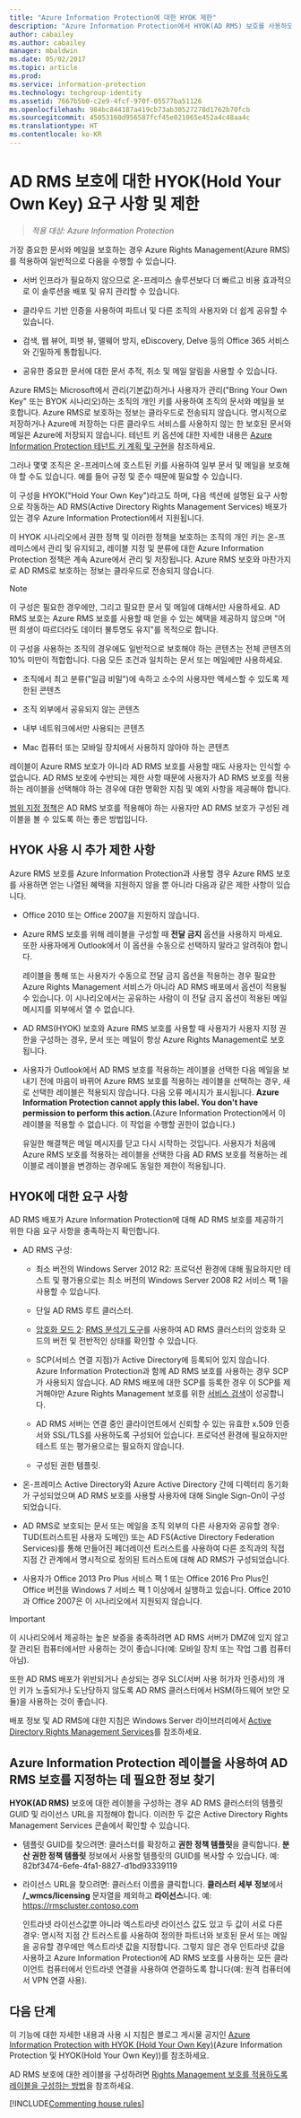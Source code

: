 ```yaml
---
title: "Azure Information Protection에 대한 HYOK 제한"
description: "Azure Information Protection에서 HYOK(AD RMS) 보호를 사용하도록 선택한 경우 제한 사항, 필수 구성 요소 및 권장 사항을 파악합니다."
author: cabailey
ms.author: cabailey
manager: mbaldwin
ms.date: 05/02/2017
ms.topic: article
ms.prod: 
ms.service: information-protection
ms.technology: techgroup-identity
ms.assetid: 7667b5b0-c2e9-4fcf-970f-05577ba51126
ms.openlocfilehash: 984bc844187a419cb73ab30527278d1762b70fcb
ms.sourcegitcommit: 45053160d956587fcf45e021065e452a4c48aa4c
ms.translationtype: HT
ms.contentlocale: ko-KR
---
```

# <a name="hold-your-own-key-hyok-requirements-and-restrictions-for-ad-rms-protection"></a>AD RMS 보호에 대한 HYOK(Hold Your Own Key) 요구 사항 및 제한

>*적용 대상: Azure Information Protection*

가장 중요한 문서와 메일을 보호하는 경우 Azure Rights Management(Azure RMS)를 적용하여 일반적으로 다음을 수행할 수 있습니다.

- 서버 인프라가 필요하지 않으므로 온-프레미스 솔루션보다 더 빠르고 비용 효과적으로 이 솔루션을 배포 및 유지 관리할 수 있습니다.

- 클라우드 기반 인증을 사용하여 파트너 및 다른 조직의 사용자와 더 쉽게 공유할 수 있습니다.

- 검색, 웹 뷰어, 피벗 뷰, 맬웨어 방지, eDiscovery, Delve 등의 Office 365 서비스와 긴밀하게 통합됩니다.

- 공유한 중요한 문서에 대한 문서 추적, 취소 및 메일 알림을 사용할 수 있습니다.

Azure RMS는 Microsoft에서 관리(기본값)하거나 사용자가 관리("Bring Your Own Key" 또는 BYOK 시나리오)하는 조직의 개인 키를 사용하여 조직의 문서와 메일을 보호합니다. Azure RMS로 보호하는 정보는 클라우드로 전송되지 않습니다. 명시적으로 저장하거나 Azure에 저장하는 다른 클라우드 서비스를 사용하지 않는 한 보호된 문서와 메일은 Azure에 저장되지 않습니다. 테넌트 키 옵션에 대한 자세한 내용은 [Azure Information Protection 테넌트 키 계획 및 구현](../plan-design/plan-implement-tenant-key.md)을 참조하세요. 

그러나 몇몇 조직은 온-프레미스에 호스트된 키를 사용하여 일부 문서 및 메일을 보호해야 할 수도 있습니다. 예를 들어 규정 및 준수 때문에 필요할 수 있습니다.  

이 구성을 HYOK("Hold Your Own Key")라고도 하며, 다음 섹션에 설명된 요구 사항으로 작동하는 AD RMS(Active Directory Rights Management Services) 배포가 있는 경우 Azure Information Protection에서 지원됩니다.

이 HYOK 시나리오에서 권한 정책 및 이러한 정책을 보호하는 조직의 개인 키는 온-프레미스에서 관리 및 유지되고, 레이블 지정 및 분류에 대한 Azure Information Protection 정책은 계속 Azure에서 관리 및 저장됩니다. Azure RMS 보호와 마찬가지로 AD RMS로 보호하는 정보는 클라우드로 전송되지 않습니다.

> [!NOTE]
> 이 구성은 필요한 경우에만, 그리고 필요한 문서 및 메일에 대해서만 사용하세요. AD RMS 보호는 Azure RMS 보호를 사용할 때 얻을 수 있는 혜택을 제공하지 않으며 "어떤 희생이 따르더라도 데이터 불투명도 유지"를 목적으로 합니다.
>
> 이 구성을 사용하는 조직의 경우에도 일반적으로 보호해야 하는 콘텐츠는 전체 콘텐츠의 10% 미만이 적합합니다. 다음 모든 조건과 일치하는 문서 또는 메일에만 사용하세요.
> 
> - 조직에서 최고 분류("일급 비밀")에 속하고 소수의 사용자만 액세스할 수 있도록 제한된 콘텐츠
> 
> - 조직 외부에서 공유되지 않는 콘텐츠
> 
> - 내부 네트워크에서만 사용되는 콘텐츠
> 
> - Mac 컴퓨터 또는 모바일 장치에서 사용하지 않아야 하는 콘텐츠

레이블이 Azure RMS 보호가 아니라 AD RMS 보호를 사용할 때도 사용자는 인식할 수 없습니다. AD RMS 보호에 수반되는 제한 사항 때문에 사용자가 AD RMS 보호를 적용하는 레이블을 선택해야 하는 경우에 대한 명확한 지침 및 예외 사항을 제공해야 합니다. 

[범위 지정 정책](configure-policy-scope.md)은 AD RMS 보호를 적용해야 하는 사용자만 AD RMS 보호가 구성된 레이블을 볼 수 있도록 하는 좋은 방법입니다. 

## <a name="additional-limitations-when-using-hyok"></a>HYOK 사용 시 추가 제한 사항

Azure RMS 보호를 Azure Information Protection과 사용할 경우 Azure RMS 보호를 사용하면 얻는 나열된 혜택을 지원하지 않을 뿐 아니라 다음과 같은 제한 사항이 있습니다.

- Office 2010 또는 Office 2007을 지원하지 않습니다.

- Azure RMS 보호를 위해 레이블을 구성할 때 **전달 금지** 옵션을 사용하지 마세요. 또한 사용자에게 Outlook에서 이 옵션을 수동으로 선택하지 말라고 알려줘야 합니다. 

    레이블을 통해 또는 사용자가 수동으로 전달 금지 옵션을 적용하는 경우 필요한 Azure Rights Management 서비스가 아니라 AD RMS 배포에서 옵션이 적용될 수 있습니다. 이 시나리오에서는 공유하는 사람이 이 전달 금지 옵션이 적용된 메일 메시지를 외부에서 열 수 없습니다.

- AD RMS(HYOK) 보호와 Azure RMS 보호를 사용할 때 사용자가 사용자 지정 권한을 구성하는 경우, 문서 또는 메일이 항상 Azure Rights Management로 보호됩니다.

- 사용자가 Outlook에서 AD RMS 보호를 적용하는 레이블을 선택한 다음 메일을 보내기 전에 마음이 바뀌어 Azure RMS 보호를 적용하는 레이블을 선택하는 경우, 새로 선택한 레이블은 적용되지 않습니다. 다음 오류 메시지가 표시됩니다. **Azure Information Protection cannot apply this label. You don't have permission to perform this action.**(Azure Information Protection에서 이 레이블을 적용할 수 없습니다. 이 작업을 수행할 권한이 없습니다.)
    
    유일한 해결책은 메일 메시지를 닫고 다시 시작하는 것입니다. 사용자가 처음에 Azure RMS 보호를 적용하는 레이블을 선택한 다음 AD RMS 보호를 적용하는 레이블로 레이블을 변경하는 경우에도 동일한 제한이 적용됩니다.

## <a name="requirements-for-hyok"></a>HYOK에 대한 요구 사항

AD RMS 배포가 Azure Information Protection에 대해 AD RMS 보호를 제공하기 위한 다음 요구 사항을 충족하는지 확인합니다.

- AD RMS 구성:
    
    - 최소 버전의 Windows Server 2012 R2: 프로덕션 환경에 대해 필요하지만 테스트 및 평가용으로는 최소 버전의 Windows Server 2008 R2 서비스 팩 1을 사용할 수 있습니다.
    
    - 단일 AD RMS 루트 클러스터.
    
    - [암호화 모드 2](https://technet.microsoft.com/library/hh867439.aspx): [RMS 분석기 도구](https://www.microsoft.com/en-us/download/details.aspx?id=46437)를 사용하여 AD RMS 클러스터의 암호화 모드의 버전 및 전반적인 상태를 확인할 수 있습니다.   
    
    - SCP(서비스 연결 지점)가 Active Directory에 등록되어 있지 않습니다. Azure Information Protection과 함께 AD RMS 보호를 사용하는 경우 SCP가 사용되지 않습니다. AD RMS 배포에 대한 SCP를 등록한 경우 이 SCP를 제거해야만 Azure Rights Management 보호를 위한 [서비스 검색](../rms-client/client-deployment-notes.md#rms-service-discovery)이 성공합니다.
    
    - AD RMS 서버는 연결 중인 클라이언트에서 신뢰할 수 있는 유효한 x.509 인증서와 SSL/TLS를 사용하도록 구성되어 있습니다. 프로덕션 환경에 필요하지만 테스트 또는 평가용으로는 필요하지 않습니다.
    
    - 구성된 권한 템플릿.

- 온-프레미스 Active Directory와 Azure Active Directory 간에 디렉터리 동기화가 구성되었으며 AD RMS 보호를 사용할 사용자에 대해 Single Sign-On이 구성되었습니다.

- AD RMS로 보호되는 문서 또는 메일을 조직 외부의 다른 사용자와 공유할 경우: TUD(트러스트된 사용자 도메인) 또는 AD FS(Active Directory Federation Services)를 통해 만들어진 페더레이션 트러스트를 사용하여 다른 조직과의 직접 지점 간 관계에서 명시적으로 정의된 트러스트에 대해 AD RMS가 구성되었습니다.

- 사용자가 Office 2013 Pro Plus 서비스 팩 1 또는 Office 2016 Pro Plus인 Office 버전을 Windows 7 서비스 팩 1 이상에서 실행하고 있습니다. Office 2010과 Office 2007은 이 시나리오에서 지원되지 않습니다.

> [!IMPORTANT]
> 이 시나리오에서 제공하는 높은 보증을 충족하려면 AD RMS 서버가 DMZ에 있지 않고 잘 관리된 컴퓨터에서만 사용하는 것이 좋습니다(예: 모바일 장치 또는 작업 그룹 컴퓨터 아님). 
> 
> 또한 AD RMS 배포가 위반되거나 손상되는 경우 SLC(서버 사용 허가자 인증서)의 개인 키가 노출되거나 도난당하지 않도록 AD RMS 클러스터에서 HSM(하드웨어 보안 모듈)을 사용하는 것이 좋습니다. 

배포 정보 및 AD RMS에 대한 지침은 Windows Server 라이브러리에서 [Active Directory Rights Management Services](https://technet.microsoft.com/library/hh831364.aspx)를 참조하세요. 


## <a name="locating-the-information-to-specify-ad-rms-protection-with-an-azure-information-protection-label"></a>Azure Information Protection 레이블을 사용하여 AD RMS 보호를 지정하는 데 필요한 정보 찾기

**HYOK(AD RMS)** 보호에 대한 레이블을 구성하는 경우 AD RMS 클러스터의 템플릿 GUID 및 라이선스 URL을 지정해야 합니다. 이러한 두 값은 Active Directory Rights Management Services 콘솔에서 확인할 수 있습니다.

- 템플릿 GUID를 찾으려면: 클러스터를 확장하고 **권한 정책 템플릿**을 클릭합니다. **분산 권한 정책 템플릿** 정보에서 사용할 템플릿의 GUID를 복사할 수 있습니다. 예: 82bf3474-6efe-4fa1-8827-d1bd93339119

- 라이선스 URL을 찾으려면: 클러스터 이름을 클릭합니다. **클러스터 세부 정보**에서 **/_wmcs/licensing** 문자열을 제외하고 **라이선스**니다. 예: https://rmscluster.contoso.com 
    
    인트라넷 라이선스값뿐 아니라 엑스트라넷 라이선스 값도 있고 두 값이 서로 다른 경우: 명시적 지점 간 트러스트를 사용하여 정의한 파트너와 보호된 문서 또는 메일을 공유할 경우에만 엑스트라넷 값을 지정합니다. 그렇지 않은 경우 인트라넷 값을 사용하고 Azure Information Protection에 AD RMS 보호를 사용하는 모든 클라이언트 컴퓨터에서 인트라넷 연결을 사용하여 연결하도록 합니다(예: 원격 컴퓨터에서 VPN 연결 사용).

## <a name="next-steps"></a>다음 단계

이 기능에 대한 자세한 내용과 사용 시 지침은 블로그 게시물 공지인 [Azure Information Protection with HYOK (Hold Your Own Key)](https://blogs.technet.microsoft.com/enterprisemobility/2016/08/10/azure-information-protection-with-hyok-hold-your-own-key/)(Azure Information Protection 및 HYOK(Hold Your Own Key))를 참조하세요.

AD RMS 보호에 대한 레이블을 구성하려면 [Rights Management 보호를 적용하도록 레이블을 구성하는 방법](../deploy-use/configure-policy-protection.md)을 참조하세요. 

[!INCLUDE[Commenting house rules](../includes/houserules.md)]